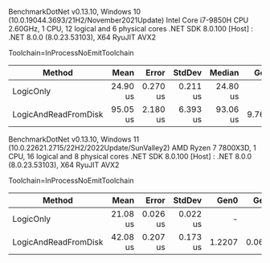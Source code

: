 BenchmarkDotNet v0.13.10, Windows 10 (10.0.19044.3693/21H2/November2021Update)
Intel Core i7-9850H CPU 2.60GHz, 1 CPU, 12 logical and 6 physical cores
.NET SDK 8.0.100
[Host] : .NET 8.0.0 (8.0.23.53103), X64 RyuJIT AVX2

Toolchain=InProcessNoEmitToolchain

| Method               | Mean     | Error    | StdDev   | Median   | Gen0   | Gen1   | Allocated |
|--------------------- |---------:|---------:|---------:|---------:|-------:|-------:|----------:|
| LogicOnly            | 24.90 us | 0.270 us | 0.211 us | 24.80 us |      - |      - |         - |
| LogicAndReadFromDisk | 95.05 us | 2.180 us | 6.393 us | 93.06 us | 9.7656 | 1.0986 |   61850 B |


BenchmarkDotNet v0.13.10, Windows 11 (10.0.22621.2715/22H2/2022Update/SunValley2)
AMD Ryzen 7 7800X3D, 1 CPU, 16 logical and 8 physical cores
.NET SDK 8.0.100
[Host] : .NET 8.0.0 (8.0.23.53103), X64 RyuJIT AVX2

Toolchain=InProcessNoEmitToolchain

| Method               | Mean     | Error    | StdDev   | Gen0   | Gen1   | Allocated |
|--------------------- |---------:|---------:|---------:|-------:|-------:|----------:|
| LogicOnly            | 21.08 us | 0.026 us | 0.022 us |      - |      - |         - |
| LogicAndReadFromDisk | 42.08 us | 0.207 us | 0.173 us | 1.2207 | 0.0610 |   61648 B |